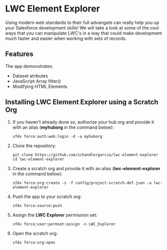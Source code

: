 # LWC Element Explorer

Using modern web standards to their full advangate can really help you up your Salesforce development skills! We will take a look at some of the cool ways that you can manipulate LWC's in a way that could make development much faster and easier when working with sets of records. 

## Features

The app demonstrates:

- Dataset atributes
- JavaScript Array filter()
- Modifying HTML Elements

## Installing LWC Element Explorer using a Scratch Org

1. If you haven't already done so, authorize your hub org and provide it with an alias (**myhuborg** in the command below):

   ```
   sfdx force:auth:web:login -d -a myhuborg
   ```

1. Clone the repository:

   ```
   git clone https://github.com/schandlergarcia/lwc-element-explorer
   cd lwc-element-explorer
   ```

1. Create a scratch org and provide it with an alias (**lwc-element-explorer** in the command below):

   ```
   sfdx force:org:create -s -f config/project-scratch-def.json -a lwc-element-explorer
   ```

1. Push the app to your scratch org:

   ```
   sfdx force:source:push
   ```

1. Assign the **LWC Explorer** permission set:

   ```
   sfdx force:user:permset:assign -n LWC_Explorer
   ```

1. Open the scratch org:

   ```
   sfdx force:org:open
   ```
